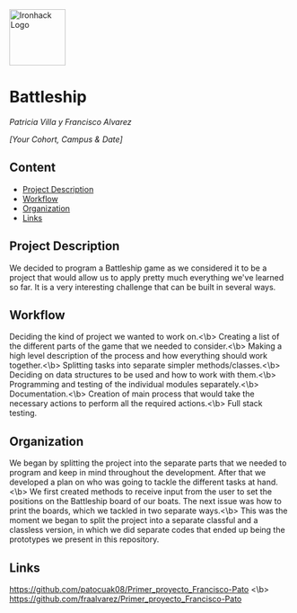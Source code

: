 <img src="https://bit.ly/2VnXWr2" alt="Ironhack Logo" width="100"/>

# Battleship
*Patricia Villa y Francisco Alvarez*

*[Your Cohort, Campus & Date]*

## Content
- [Project Description](#project-description)
- [Workflow](#workflow)
- [Organization](#organization)
- [Links](#links)

<a name="project-description"></a>

## Project Description
We decided to program a Battleship game as we considered it to be a project that would allow us to apply pretty much everything we've learned so far. It is a very interesting challenge that can be built in several ways.

<a name="workflow"></a>

## Workflow
Deciding the kind of project we wanted to work on.<\b>
Creating a list of the different parts of the game that we needed to consider.<\b>
Making a high level description of the process and how everything should work together.<\b>
Splitting tasks into separate simpler methods/classes.<\b>
Deciding on data structures to be used and how to work with them.<\b>
Programming and testing of the individual modules separately.<\b>
Documentation.<\b>
Creation of main process that would take the necessary actions to perform all the required actions.<\b>
Full stack testing.

<a name="organization"></a>

## Organization
We began by splitting the project into the separate parts that we needed to program and keep in mind throughout the development. After that we developed a plan on who was going to tackle the different tasks at hand.<\b>
We first created methods to receive input from the user to set the positions on the Battleship board of our boats. The next issue was how to print the boards, which we tackled in two separate ways.<\b>
This was the moment we began to split the project into a separate classful and a classless version, in which we did separate codes that ended up being the prototypes we present in this repository.

<a name="links"></a>

## Links
https://github.com/patocuak08/Primer_proyecto_Francisco-Pato <\b>
https://github.com/fraalvarez/Primer_proyecto_Francisco-Pato
